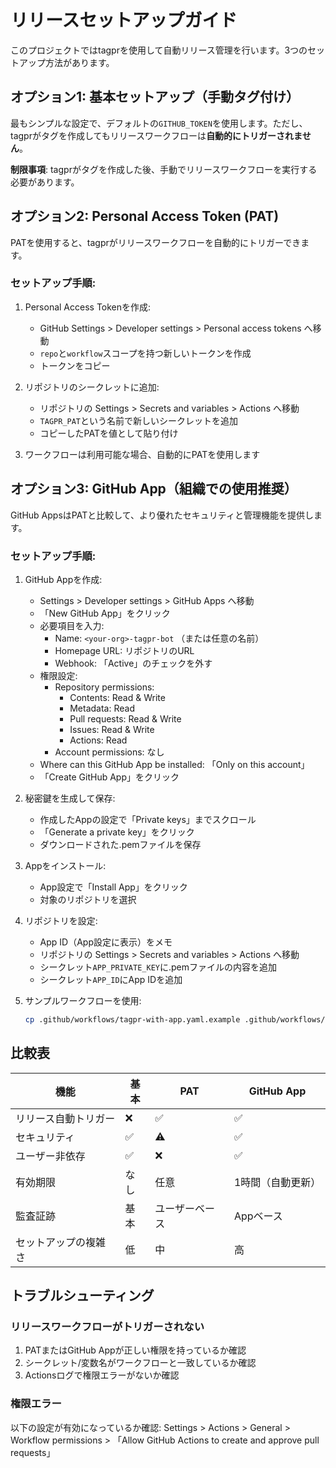 # リリースセットアップガイド

このプロジェクトではtagprを使用して自動リリース管理を行います。3つのセットアップ方法があります。

## オプション1: 基本セットアップ（手動タグ付け）

最もシンプルな設定で、デフォルトの`GITHUB_TOKEN`を使用します。ただし、tagprがタグを作成してもリリースワークフローは**自動的にトリガーされません**。

**制限事項**: tagprがタグを作成した後、手動でリリースワークフローを実行する必要があります。

## オプション2: Personal Access Token (PAT)

PATを使用すると、tagprがリリースワークフローを自動的にトリガーできます。

### セットアップ手順:

1. Personal Access Tokenを作成:
   - GitHub Settings > Developer settings > Personal access tokens へ移動
   - `repo`と`workflow`スコープを持つ新しいトークンを作成
   - トークンをコピー

2. リポジトリのシークレットに追加:
   - リポジトリの Settings > Secrets and variables > Actions へ移動
   - `TAGPR_PAT`という名前で新しいシークレットを追加
   - コピーしたPATを値として貼り付け

3. ワークフローは利用可能な場合、自動的にPATを使用します

## オプション3: GitHub App（組織での使用推奨）

GitHub AppsはPATと比較して、より優れたセキュリティと管理機能を提供します。

### セットアップ手順:

1. GitHub Appを作成:
   - Settings > Developer settings > GitHub Apps へ移動
   - 「New GitHub App」をクリック
   - 必要項目を入力:
     - Name: `<your-org>-tagpr-bot` （または任意の名前）
     - Homepage URL: リポジトリのURL
     - Webhook: 「Active」のチェックを外す
   - 権限設定:
     - Repository permissions:
       - Contents: Read & Write
       - Metadata: Read
       - Pull requests: Read & Write
       - Issues: Read & Write
       - Actions: Read
     - Account permissions: なし
   - Where can this GitHub App be installed: 「Only on this account」
   - 「Create GitHub App」をクリック

2. 秘密鍵を生成して保存:
   - 作成したAppの設定で「Private keys」までスクロール
   - 「Generate a private key」をクリック
   - ダウンロードされた.pemファイルを保存

3. Appをインストール:
   - App設定で「Install App」をクリック
   - 対象のリポジトリを選択

4. リポジトリを設定:
   - App ID（App設定に表示）をメモ
   - リポジトリの Settings > Secrets and variables > Actions へ移動
   - シークレット`APP_PRIVATE_KEY`に.pemファイルの内容を追加
   - シークレット`APP_ID`にApp IDを追加

5. サンプルワークフローを使用:
   ```bash
   cp .github/workflows/tagpr-with-app.yaml.example .github/workflows/tagpr.yaml
   ```

## 比較表

| 機能 | 基本 | PAT | GitHub App |
|------|------|-----|------------|
| リリース自動トリガー | ❌ | ✅ | ✅ |
| セキュリティ | ✅ | ⚠️ | ✅ |
| ユーザー非依存 | ✅ | ❌ | ✅ |
| 有効期限 | なし | 任意 | 1時間（自動更新） |
| 監査証跡 | 基本 | ユーザーベース | Appベース |
| セットアップの複雑さ | 低 | 中 | 高 |

## トラブルシューティング

### リリースワークフローがトリガーされない

1. PATまたはGitHub Appが正しい権限を持っているか確認
2. シークレット/変数名がワークフローと一致しているか確認
3. Actionsログで権限エラーがないか確認

### 権限エラー

以下の設定が有効になっているか確認:
Settings > Actions > General > Workflow permissions > 「Allow GitHub Actions to create and approve pull requests」
